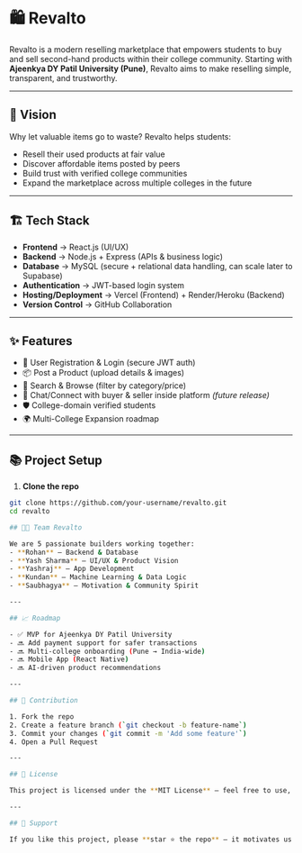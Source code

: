 # 🛍️ Revalto

Revalto is a modern reselling marketplace that empowers students to buy and sell second-hand products within their college community. Starting with **Ajeenkya DY Patil University (Pune)**, Revalto aims to make reselling simple, transparent, and trustworthy.  

---

## 🚀 Vision

Why let valuable items go to waste? Revalto helps students:  
- Resell their used products at fair value  
- Discover affordable items posted by peers  
- Build trust with verified college communities  
- Expand the marketplace across multiple colleges in the future  

---

## 🏗️ Tech Stack

- **Frontend** → React.js (UI/UX)  
- **Backend** → Node.js + Express (APIs & business logic)  
- **Database** → MySQL (secure + relational data handling, can scale later to Supabase)  
- **Authentication** → JWT-based login system  
- **Hosting/Deployment** → Vercel (Frontend) + Render/Heroku (Backend)  
- **Version Control** → GitHub Collaboration  

---

## ✨ Features

- 📝 User Registration & Login (secure JWT auth)  
- 📦 Post a Product (upload details & images)  
- 🔎 Search & Browse (filter by category/price)  
- 💬 Chat/Connect with buyer & seller inside platform *(future release)*  
- 🛡️ College-domain verified students  
- 🌍 Multi-College Expansion roadmap  

---

## 📚 Project Setup

1. **Clone the repo**  
```bash
git clone https://github.com/your-username/revalto.git
cd revalto

## 👨‍💻 Team Revalto

We are 5 passionate builders working together:  
- **Rohan** – Backend & Database  
- **Yash Sharma** – UI/UX & Product Vision  
- **Yashraj** – App Development  
- **Kundan** – Machine Learning & Data Logic  
- **Saubhagya** – Motivation & Community Spirit  

---

## 📈 Roadmap

- ✅ MVP for Ajeenkya DY Patil University  
- 🔜 Add payment support for safer transactions  
- 🔜 Multi-college onboarding (Pune → India-wide)  
- 🔜 Mobile App (React Native)  
- 🔜 AI-driven product recommendations  

---

## 🤝 Contribution

1. Fork the repo  
2. Create a feature branch (`git checkout -b feature-name`)  
3. Commit your changes (`git commit -m 'Add some feature'`)  
4. Open a Pull Request  

---

## 📄 License

This project is licensed under the **MIT License** – feel free to use, learn, and build on top of it.  

---

## 🌟 Support

If you like this project, please **star ⭐ the repo** — it motivates us to keep building!

